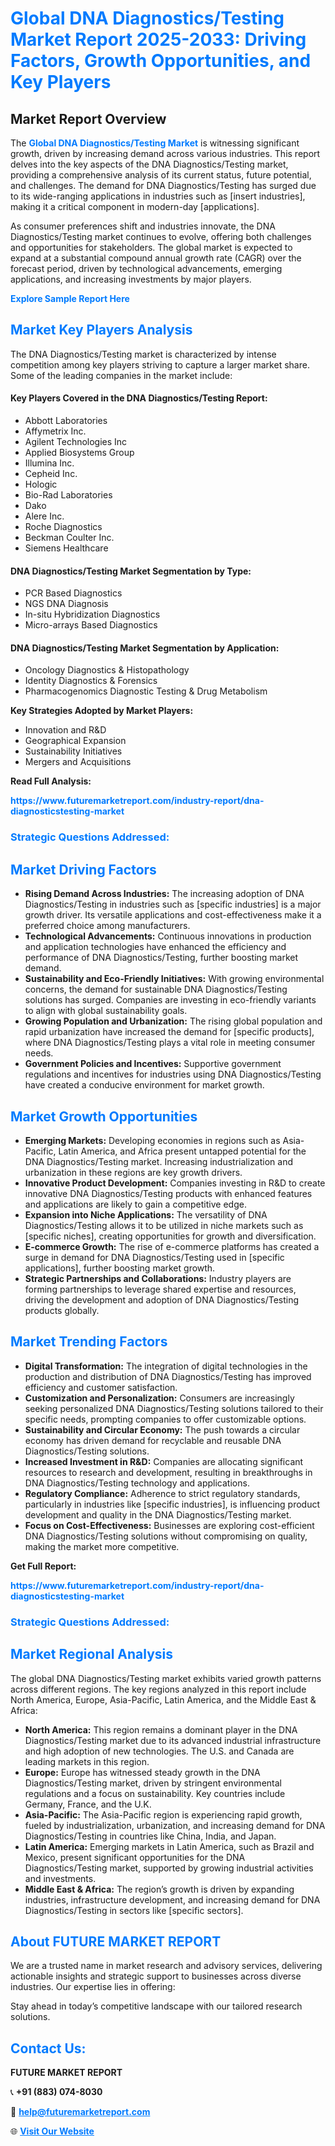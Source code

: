<h1 style="color: #007BFF;">Global DNA Diagnostics/Testing Market Report 2025-2033: Driving Factors, Growth Opportunities, and Key Players</h1>

<section id="overview">
<h2>Market Report Overview</h2>
<p>The <a href="https://www.futuremarketreport.com/industry-report/dna-diagnosticstesting-market" style="color: #007BFF; text-decoration: none;"><strong>Global DNA Diagnostics/Testing Market</strong></a> is witnessing significant growth, driven by increasing demand across various industries. This report delves into the key aspects of the DNA Diagnostics/Testing market, providing a comprehensive analysis of its current status, future potential, and challenges. The demand for DNA Diagnostics/Testing has surged due to its wide-ranging applications in industries such as [insert industries], making it a critical component in modern-day [applications].</p>
<p>As consumer preferences shift and industries innovate, the DNA Diagnostics/Testing market continues to evolve, offering both challenges and opportunities for stakeholders. The global market is expected to expand at a substantial compound annual growth rate (CAGR) over the forecast period, driven by technological advancements, emerging applications, and increasing investments by major players.</p>
</section>

<section id="overview">
<p><a href="https://www.futuremarketreport.com/request-sample/reportId=103800" style="color: #007BFF; text-decoration: none;"><strong>Explore Sample Report Here</strong></a></p>
</section>

<section id="key-players">
<h2 style="color: #007BFF;">Market Key Players Analysis</h2>
<p>The DNA Diagnostics/Testing market is characterized by intense competition among key players striving to capture a larger market share. Some of the leading companies in the market include:</p>
<h4>Key Players Covered in the DNA Diagnostics/Testing Report:</h4>
<ul><li>Abbott Laboratories</li><li>Affymetrix Inc.</li><li>Agilent Technologies Inc</li><li>Applied Biosystems Group</li><li>Illumina Inc.</li><li>Cepheid Inc.</li><li>Hologic</li><li>Bio-Rad Laboratories</li><li>Dako</li><li>Alere Inc.</li><li>Roche Diagnostics</li><li>Beckman Coulter Inc.</li><li>Siemens Healthcare</li></ul>
<h4>DNA Diagnostics/Testing Market Segmentation by Type:</h4>
<ul><li>PCR Based Diagnostics</li><li>NGS DNA Diagnosis</li><li>In-situ Hybridization Diagnostics</li><li>Micro-arrays Based Diagnostics</li></ul>

<h4>DNA Diagnostics/Testing Market Segmentation by Application:</h4>
<ul><li>Oncology Diagnostics &amp; Histopathology</li><li>Identity Diagnostics &amp; Forensics</li><li>Pharmacogenomics Diagnostic Testing &amp; Drug Metabolism</li></ul>
<p><strong>Key Strategies Adopted by Market Players:</strong></p>
<ul>
<li>Innovation and R&D</li>
<li>Geographical Expansion</li>
<li>Sustainability Initiatives</li>
<li>Mergers and Acquisitions</li>
</ul>
</section>

<section>
<p><strong>Read Full Analysis: </strong></p><a href="https://www.futuremarketreport.com/industry-report/dna-diagnosticstesting-market" style="color: #007BFF; text-decoration: none;"><strong>https://www.futuremarketreport.com/industry-report/dna-diagnosticstesting-market</strong></a>
<h3 style="color: #007BFF;">Strategic Questions Addressed:</h3>
</section>

<section id="driving-factors">
<h2 style="color: #007BFF;">Market Driving Factors</h2>
<ul>
<li><strong>Rising Demand Across Industries:</strong> The increasing adoption of DNA Diagnostics/Testing in industries such as [specific industries] is a major growth driver. Its versatile applications and cost-effectiveness make it a preferred choice among manufacturers.</li>
<li><strong>Technological Advancements:</strong> Continuous innovations in production and application technologies have enhanced the efficiency and performance of DNA Diagnostics/Testing, further boosting market demand.</li>
<li><strong>Sustainability and Eco-Friendly Initiatives:</strong> With growing environmental concerns, the demand for sustainable DNA Diagnostics/Testing solutions has surged. Companies are investing in eco-friendly variants to align with global sustainability goals.</li>
<li><strong>Growing Population and Urbanization:</strong> The rising global population and rapid urbanization have increased the demand for [specific products], where DNA Diagnostics/Testing plays a vital role in meeting consumer needs.</li>
<li><strong>Government Policies and Incentives:</strong> Supportive government regulations and incentives for industries using DNA Diagnostics/Testing have created a conducive environment for market growth.</li>
</ul>
</section>

<section id="growth-opportunities">
<h2 style="color: #007BFF;">Market Growth Opportunities</h2>
<ul>
<li><strong>Emerging Markets:</strong> Developing economies in regions such as Asia-Pacific, Latin America, and Africa present untapped potential for the DNA Diagnostics/Testing market. Increasing industrialization and urbanization in these regions are key growth drivers.</li>
<li><strong>Innovative Product Development:</strong> Companies investing in R&D to create innovative DNA Diagnostics/Testing products with enhanced features and applications are likely to gain a competitive edge.</li>
<li><strong>Expansion into Niche Applications:</strong> The versatility of DNA Diagnostics/Testing allows it to be utilized in niche markets such as [specific niches], creating opportunities for growth and diversification.</li>
<li><strong>E-commerce Growth:</strong> The rise of e-commerce platforms has created a surge in demand for DNA Diagnostics/Testing used in [specific applications], further boosting market growth.</li>
<li><strong>Strategic Partnerships and Collaborations:</strong> Industry players are forming partnerships to leverage shared expertise and resources, driving the development and adoption of DNA Diagnostics/Testing products globally.</li>
</ul>
</section>

<section id="trending-factors">
<h2 style="color: #007BFF;">Market Trending Factors</h2>
<ul>
<li><strong>Digital Transformation:</strong> The integration of digital technologies in the production and distribution of DNA Diagnostics/Testing has improved efficiency and customer satisfaction.</li>
<li><strong>Customization and Personalization:</strong> Consumers are increasingly seeking personalized DNA Diagnostics/Testing solutions tailored to their specific needs, prompting companies to offer customizable options.</li>
<li><strong>Sustainability and Circular Economy:</strong> The push towards a circular economy has driven demand for recyclable and reusable DNA Diagnostics/Testing solutions.</li>
<li><strong>Increased Investment in R&D:</strong> Companies are allocating significant resources to research and development, resulting in breakthroughs in DNA Diagnostics/Testing technology and applications.</li>
<li><strong>Regulatory Compliance:</strong> Adherence to strict regulatory standards, particularly in industries like [specific industries], is influencing product development and quality in the DNA Diagnostics/Testing market.</li>
<li><strong>Focus on Cost-Effectiveness:</strong> Businesses are exploring cost-efficient DNA Diagnostics/Testing solutions without compromising on quality, making the market more competitive.</li>
</ul>
</section>

<section>
<p><strong>Get Full Report: </strong></p><a href="https://www.futuremarketreport.com/industry-report/dna-diagnosticstesting-market" style="color: #007BFF; text-decoration: none;"><strong>https://www.futuremarketreport.com/industry-report/dna-diagnosticstesting-market</strong></a>
<h3 style="color: #007BFF;">Strategic Questions Addressed:</h3>
</section>


<section id="regional-analysis">
<h2 style="color: #007BFF;">Market Regional Analysis</h2>
<p>The global DNA Diagnostics/Testing market exhibits varied growth patterns across different regions. The key regions analyzed in this report include North America, Europe, Asia-Pacific, Latin America, and the Middle East & Africa:</p>
<ul>
<li><strong>North America:</strong> This region remains a dominant player in the DNA Diagnostics/Testing market due to its advanced industrial infrastructure and high adoption of new technologies. The U.S. and Canada are leading markets in this region.</li>
<li><strong>Europe:</strong> Europe has witnessed steady growth in the DNA Diagnostics/Testing market, driven by stringent environmental regulations and a focus on sustainability. Key countries include Germany, France, and the U.K.</li>
<li><strong>Asia-Pacific:</strong> The Asia-Pacific region is experiencing rapid growth, fueled by industrialization, urbanization, and increasing demand for DNA Diagnostics/Testing in countries like China, India, and Japan.</li>
<li><strong>Latin America:</strong> Emerging markets in Latin America, such as Brazil and Mexico, present significant opportunities for the DNA Diagnostics/Testing market, supported by growing industrial activities and investments.</li>
<li><strong>Middle East & Africa:</strong> The region’s growth is driven by expanding industries, infrastructure development, and increasing demand for DNA Diagnostics/Testing in sectors like [specific sectors].</li>
</ul>
</section>

<footer>
<h2 style="color: #007BFF;">About FUTURE MARKET REPORT</h2>
<p>We are a trusted name in market research and advisory services, delivering actionable insights and strategic support to businesses across diverse industries. Our expertise lies in offering:</p>

<p>Stay ahead in today’s competitive landscape with our tailored research solutions.</p>

<h2 style="color: #007BFF;">Contact Us:</h2>
<p><strong>FUTURE MARKET REPORT</strong></p>
<p>📞 <strong>+91 (883) 074-8030</strong></p>
<p>📧 <strong><a href="mailto:help@futuremarketreport.com" style="color: #007BFF;">help@futuremarketreport.com</a></strong></p>
<p>🌐 <strong><a href="https://www.futuremarketreport.com/" style="color: #007BFF;">Visit Our Website</a></strong></p>
</footer>